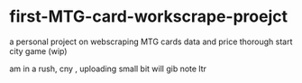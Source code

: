# first-MTG-card-workscrape-proejct
a personal project on webscraping MTG cards data and price thorough start city game (wip)

am in a rush, cny , uploading small bit
will gib note ltr
